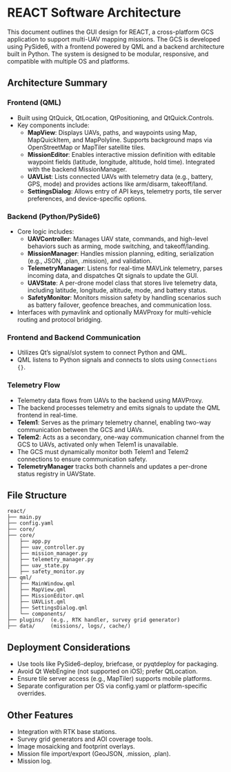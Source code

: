 # REACT Software Architecture

This document outlines the GUI design for REACT, a cross-platform GCS application to support multi-UAV mapping missions. The GCS is developed using PySide6, with a frontend powered by QML and a backend architecture built in Python. The system is designed to be modular, responsive, and compatible with multiple OS and platforms.

## Architecture Summary

### Frontend (QML)
- Built using QtQuick, QtLocation, QtPositioning, and QtQuick.Controls.
- Key components include:
  - **MapView**: Displays UAVs, paths, and waypoints using Map, MapQuickItem, and MapPolyline. Supports background maps via OpenStreetMap or MapTiler satellite tiles.
  - **MissionEditor**: Enables interactive mission definition with editable waypoint fields (latitude, longitude, altitude, hold time). Integrated with the backend MissionManager.
  - **UAVList**: Lists connected UAVs with telemetry data (e.g., battery, GPS, mode) and provides actions like arm/disarm, takeoff/land.
  - **SettingsDialog**: Allows entry of API keys, telemetry ports, tile server preferences, and device-specific options.

### Backend (Python/PySide6)
- Core logic includes:
  - **UAVController**: Manages UAV state, commands, and high-level behaviors such as arming, mode switching, and takeoff/landing.
  - **MissionManager**: Handles mission planning, editing, serialization (e.g., JSON, .plan, .mission), and validation.
  - **TelemetryManager**: Listens for real-time MAVLink telemetry, parses incoming data, and dispatches Qt signals to update the GUI.
  - **UAVState**: A per-drone model class that stores live telemetry data, including latitude, longitude, altitude, mode, and battery status. 
  - **SafetyMonitor**: Monitors mission safety by handling scenarios such as battery failover, geofence breaches, and communication loss.
- Interfaces with pymavlink and optionally MAVProxy for multi-vehicle routing and protocol bridging.


### Frontend and Backend Communication
- Utilizes Qt’s signal/slot system to connect Python and QML.
- QML listens to Python signals and connects to slots using `Connections {}`.

### Telemetry Flow
- Telemetry data flows from UAVs to the backend using MAVProxy.
- The backend processes telemetry and emits signals to update the QML frontend in real-time.
- **Telem1**: Serves as the primary telemetry channel, enabling two-way communication between the GCS and UAVs.
- **Telem2**: Acts as a secondary, one-way communication channel from the GCS to UAVs, activated only when Telem1 is unavailable. 
- The GCS must dynamically monitor both Telem1 and Telem2 connections to ensure communication safety.
- **TelemetryManager** tracks both channels and updates a per-drone status registry in UAVState.

## File Structure

```
react/
├── main.py
├── config.yaml
├── core/
├── core/
│   ├── app.py
│   ├── uav_controller.py
│   ├── mission_manager.py
│   ├── telemetry_manager.py
│   ├── uav_state.py
│   ├── safety_monitor.py
├── qml/
│   ├── MainWindow.qml
│   ├── MapView.qml
│   ├── MissionEditor.qml
│   ├── UAVList.qml
│   ├── SettingsDialog.qml
│   └── components/
├── plugins/  (e.g., RTK handler, survey grid generator)
├── data/     (missions/, logs/, cache/)
```

## Deployment Considerations
- Use tools like PySide6-deploy, briefcase, or pyqtdeploy for packaging.
- Avoid Qt WebEngine (not supported on iOS); prefer QtLocation.
- Ensure tile server access (e.g., MapTiler) supports mobile platforms.
- Separate configuration per OS via config.yaml or platform-specific overrides.

## Other Features
- Integration with RTK base stations.
- Survey grid generators and AOI coverage tools.
- Image mosaicking and footprint overlays.
- Mission file import/export (GeoJSON, .mission, .plan).
- Mission log.
